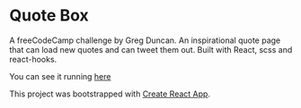 # Quote Box

A freeCodeCamp challenge by Greg Duncan.
An inspirational quote page that can load new quotes and can tweet them out.
Built with React, scss and react-hooks.

You can see it running [here](https://gregatgit.github.io/quote-box/)

This project was bootstrapped with [Create React App](https://github.com/facebook/create-react-app).